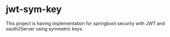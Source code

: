 # jwt-sym-key
This project is having implementation for springboot security with JWT and oauth2Server using symmetric keys.
